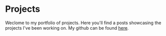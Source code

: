# Projects

Weclome to my portfolio of projects. Here you'll find a posts showcasing the projects I've been working on.
My github can be found [here](https://github.com/benbardev).